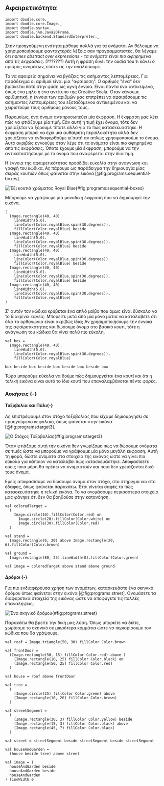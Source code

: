 ## Αφαιρετικότητα

```tut:invisible
import doodle.core._
import doodle.core.Image._
import doodle.syntax._
import doodle.jvm.Java2DFrame._
import doodle.backend.StandardInterpreter._
```

Στην προηγούμενη ενότητα μάθαμε πολλά για τα ονόματα.
Αν θέλουμε να χρησιμοποιήσουμε φανταχτερές λέξεις σαν προγραμματιστές, θα λέγαμε ότι *names abstract over expressions - τα ονόματα είναι πιο αφηρημένα από τις εκφράσεις*. (???????)
Αυτή η φράση δίνει την ουσία του τι κάνει ο ορισμός ονομάτων, οπότε ας την αναλύσουμε.

Το να αφαιρείς σημαίνει να βγάζεις τις ασήμαντες λεπτομέρειες.
Για παράδειγμα οι αριθμοί είναι μία "αφαίρεση".
Ο αριθμός "ένα" δεν βρίσκεται ποτέ στην φύση ως αγνή έννοια.
Είναι πάντα ένα αντικείμενο, όπως ένα μήλο ή ένα αντίτυπο της Creative Scala.
Όταν κάνουμε αριθμητική, η έννοια των αριθμών μας επιτρέπει να αφαιρέσουμε τις ασήμαντες λεπτομέρειες του εξεταζόμενου αντικειμένου και να χειριστούμε τους αριθμούς μόνους τους.

Παρομοίως, ένα όνομα αντιπροσωπεύει μία έκφραση.
Η έκφραση μας λέει πώς να φτιάξουμε μία τιμή.
Εάν αυτή η τιμή έχει όνομα, τότε δεν χρειάζεται να ξέρουμε τίποτε άλλο για το πώς κατασκευάστηκε.
Η έκφραση μπορεί να έχει μια αυθαίρετη περιπλοκότητα αλλά δεν χρειάζεται να ενδιαφερθούμε γι'αυτή αν απλώς χρησιμοποιούμε το όνομα.
Αυτό ακριβώς εννοούμε όταν λέμε ότι τα ονόματα είναι πιο αφηρημένα από τις εκφράσεις.
Όποτε έχουμε μία έκφραση, μπορούμε να την αντικαταστήσουμε με το όνομα που αναφέρεται στην ίδια τιμή.

Η έννοια της αφαιρετικότητας προσδίδει ευκολία στην ανάγνωση και γραφή του κώδικα.
Ας πάρουμε ως παράδειγμα την δημιουργία μίας σειράς κουτιών όπως φαίνεται στην εικόνα [@fig:programs:sequential-boxes].

![Έξι κουτιά χρώματος Royal Blue](./src/pages/programs/sequential-boxes.pdf+svg){#fig:programs:sequential-boxes}

Μπορούμε να γράψουμε μία μοναδική έκφραση που να δημιουργεί την εικόνα.

```tut:silent:book
(
  Image.rectangle(40, 40).
    lineWidth(5.0).
    lineColor(Color.royalBlue.spin(30.degrees)).
    fillColor(Color.royalBlue) beside
  Image.rectangle(40, 40).
    lineWidth(5.0).
    lineColor(Color.royalBlue.spin(30.degrees)).
    fillColor(Color.royalBlue) beside
  Image.rectangle(40, 40).
    lineWidth(5.0).
    lineColor(Color.royalBlue.spin(30.degrees)).
    fillColor(Color.royalBlue) beside
  Image.rectangle(40, 40).
    lineWidth(5.0).
    lineColor(Color.royalBlue.spin(30.degrees)).
    fillColor(Color.royalBlue) beside
  Image.rectangle(40, 40).
    lineWidth(5.0).
    lineColor(Color.royalBlue.spin(30.degrees)).
    fillColor(Color.royalBlue)
)
```

Σ' αυτόν τον κώδικα κρύβεται ένα απλό μοίβο που όμως είναι δύσκολο να το διακρίνει κανείς.
Μπορείτε μετά από μία μόνο ματιά να καταλάβετε ότι όλα τα ορθογώνια είναι ακριβώς ίδια;
Αν χρησιμοποιήσουμε την έννοια της αφαίρετικότητας και δώσουμε όνομα στο βασικό κουτί, τότε η ανάγνωση του κώδικα θα γίνει πολύ πιο εύκολη.

```tut:silent:book
val box =
  Image.rectangle(40, 40).
    lineWidth(5.0).
    lineColor(Color.royalBlue.spin(30.degrees)).
    fillColor(Color.royalBlue) 

box beside box beside box beside box beside box
```

Τώρα μπορούμε εύκολα να δούμε πώς δημιουργείται ένα κουτί και ότι η τελική εικόνα είναι αυτό το ίδιο κουτί που επαναλαμβάνεται πέντε φορές.


### Ασκήσεις {-}

#### Τοξοβολία και Πάλι{-}

Ας επιστρέψουμε στον στόχο τοξοβολίας που είχαμε δημιουργήσει σε προηγούμενο κεφάλαιο, όπως φαίνεται στην εικόνα [@fig:programs:target3].

![Ο Στόχος Τοξοβολίας](./src/pages/programs/target3.pdf+svg){#fig:programs:target3}

Όταν φτιάξαμε αυτή την εικόνα δεν γνωρίζαμε πώς να δώσουμε ονόματα σε τιμές ώστε να μπορούμε να γράψουμε μία μόνο μεγάλη έκφραση.
Αυτή τη φορά, δώστε ονόματα στα στοιχεία της εικόνας ώστε να γίνει πιο εύκολο για κάποιον να καταλάβει πώς κατασκευάστηκε.
Αποφασίσετε εσείς ποια μέρη θα πρέπει να ονομαστούν και ποια δεν χρειάζονται δικό τους όνομα.

<div class="solution">
Εμείς αποφασίσαμε να δώσουμε όνομα στον στόχο, στο στήριγμα και στο έδαφος, όπως φαίνεται παρακάτω.
Έτσι γίνεται σαφές το πώς κατασκευάστηκε η τελική εικόνα.
Το να ονομάσουμε περισσότερα στοιχεία μας φάνηκε ότι δεν θα βοηθούσε στην κατανόηση.

```tut:silent:book
val coloredTarget =
  (
    Image.circle(10).fillColor(Color.red) on
      Image.circle(20).fillColor(Color.white) on
      Image.circle(30).fillColor(Color.red)
  )

val stand =
  Image.rectangle(6, 20) above Image.rectangle(20, 6).fillColor(Color.brown)

val ground =
  Image.rectangle(80, 25).lineWidth(0).fillColor(Color.green)

val image = coloredTarget above stand above ground
```
</div>


#### Δρόμοι {-}

Για πιο ενδιαφέρουσα χρήση των ονομάτων, κατασκευάστε ένα σκηνικό δρόμου όπως φαίνεται στην εικόνα [@fig:programs:street].
Ονομάσετε τα διαφορετικά στοιχεία της εικόνας ώστε να αποφύγετε τις πολλές επαναλήψεις.

![Ένα σκηνικό δρόμου](./src/pages/programs/street.pdf+svg){#fig:programs:street}

<div class="solution">
Παρακάτω θα βρείτε την δική μας λύση.
Όπως μπορείτε να δείτε, χωρίσαμε το σκηνικό σε μικρότερα κομμάτια ώστε να περιορίσουμε τον κώδικα που θα γράψουμε.

```tut:silent:book
val roof = Image.triangle(50, 30) fillColor Color.brown

val frontDoor =
  (Image.rectangle(50, 15) fillColor Color.red) above (
    (Image.rectangle(10, 25) fillColor Color.black) on
    (Image.rectangle(50, 25) fillColor Color.red)
  )

val house = roof above frontDoor

val tree =
  (
    (Image.circle(25) fillColor Color.green) above
    (Image.rectangle(10, 20) fillColor Color.brown)
  )

val streetSegment =
  (
    (Image.rectangle(30, 3) fillColor Color.yellow) beside
    (Image.rectangle(15, 3) fillColor Color.black) above
    (Image.rectangle(45, 7) fillColor Color.black)
  )

val street = streetSegment beside streetSegment beside streetSegment

val houseAndGarden =
  (house beside tree) above street

val image = (
  houseAndGarden beside
  houseAndGarden beside
  houseAndGarden
) lineWidth 0
```
</div>
